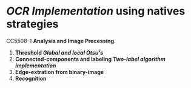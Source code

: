 # *OCR Implementation* using natives strategies

CC5508-1 **Analysis and Image Processing**.

1. **Threshold *Global and local Otsu's***
2. **Connected-components and labeling *Two-label algorithm implementation***
3. **Edge-extration from binary-image**
4. **Recognition**


